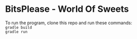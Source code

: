 # BitsPlease - World Of Sweets    
To run the program, clone this repo and run these commands:  
`gradle build`  
`gradle run`
